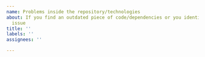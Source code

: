 ```yaml
---
name: Problems inside the repository/technologies
about: If you find an outdated piece of code/dependencies or you identify a security/bug
  issue
title: ''
labels: ''
assignees: ''

---
```



